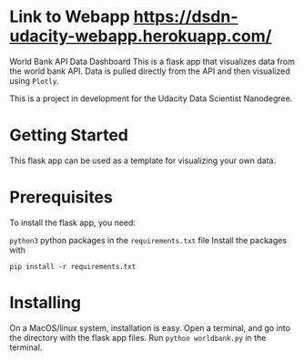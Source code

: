 # Link to Webapp https://dsdn-udacity-webapp.herokuapp.com/
World Bank API Data Dashboard
This is a flask app that visualizes data from the world bank API. Data is pulled directly from the API and then visualized using `Plotly`.

This is a project in development for the Udacity Data Scientist Nanodegree.

# Getting Started
This flask app can be used as a template for visualizing your own data.

# Prerequisites
To install the flask app, you need:

`python3`
python packages in the `requirements.txt` file
Install the packages with

 `pip install -r requirements.txt`
# Installing

On a MacOS/linux system, installation is easy. Open a terminal, and go into the directory with the flask app files. Run `python worldbank.py` in the terminal.
